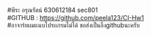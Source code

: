 #พีระ อรุณรัตน์ 630612184 sec801 <br />
#GITHUB : https://github.com/peela123/CI-Hw1 <br />
#อาจาร์ยผมเเนบโปรเเกรมไม่ได้ ขอส่งเป็นลิ้งgithubนะครับ
